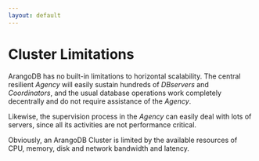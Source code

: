 ```yaml
---
layout: default
---
```

Cluster Limitations
===================

ArangoDB has no built-in limitations to horizontal scalability. The
central resilient _Agency_ will easily sustain hundreds of _DBservers_
and _Coordinators_, and the usual database operations work completely
decentrally and do not require assistance of the _Agency_.

Likewise, the supervision process in the _Agency_ can easily deal
with lots of servers, since all its activities are not performance
critical.

Obviously, an ArangoDB Cluster is limited by the available resources
of CPU, memory, disk and network bandwidth and latency.
